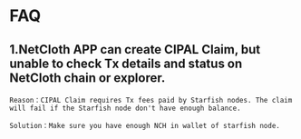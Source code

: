 # FAQ


## 1.NetCloth APP can create CIPAL Claim, but unable to check Tx details and status on NetCloth chain or explorer.
   
   ```
   Reason：CIPAL Claim requires Tx fees paid by Starfish nodes. The claim will fail if the Starfish node don't have enough balance. 

   Solution：Make sure you have enough NCH in wallet of starfish node.